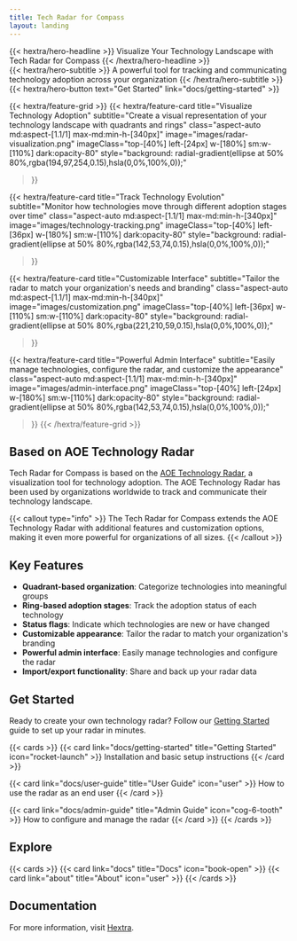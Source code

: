 ```yaml
---
title: Tech Radar for Compass
layout: landing
---
```


<div class="mt-6 mb-12">
{{< hextra/hero-headline >}}
  Visualize Your Technology Landscape with Tech Radar for Compass
{{< /hextra/hero-headline >}}
</div>

<div class="mb-12">
{{< hextra/hero-subtitle >}}
  A powerful tool for tracking and communicating technology adoption across your organization
{{< /hextra/hero-subtitle >}}
</div>

<div class="mb-6">
{{< hextra/hero-button text="Get Started" link="docs/getting-started" >}}
</div>

<div class="mt-6"></div>

{{< hextra/feature-grid >}}
  {{< hextra/feature-card
    title="Visualize Technology Adoption"
    subtitle="Create a visual representation of your technology landscape with quadrants and rings"
    class="aspect-auto md:aspect-[1.1/1] max-md:min-h-[340px]"
    image="images/radar-visualization.png"
    imageClass="top-[40%] left-[24px] w-[180%] sm:w-[110%] dark:opacity-80"
    style="background: radial-gradient(ellipse at 50% 80%,rgba(194,97,254,0.15),hsla(0,0%,100%,0));"
  >}}

  {{< hextra/feature-card
    title="Track Technology Evolution"
    subtitle="Monitor how technologies move through different adoption stages over time"
    class="aspect-auto md:aspect-[1.1/1] max-md:min-h-[340px]"
    image="images/technology-tracking.png"
    imageClass="top-[40%] left-[36px] w-[180%] sm:w-[110%] dark:opacity-80"
    style="background: radial-gradient(ellipse at 50% 80%,rgba(142,53,74,0.15),hsla(0,0%,100%,0));"
  >}}

  {{< hextra/feature-card
    title="Customizable Interface"
    subtitle="Tailor the radar to match your organization's needs and branding"
    class="aspect-auto md:aspect-[1.1/1] max-md:min-h-[340px]"
    image="images/customization.png"
    imageClass="top-[40%] left-[36px] w-[110%] sm:w-[110%] dark:opacity-80"
    style="background: radial-gradient(ellipse at 50% 80%,rgba(221,210,59,0.15),hsla(0,0%,100%,0));"
  >}}

  {{< hextra/feature-card
    title="Powerful Admin Interface"
    subtitle="Easily manage technologies, configure the radar, and customize the appearance"
    class="aspect-auto md:aspect-[1.1/1] max-md:min-h-[340px]"
    image="images/admin-interface.png"
    imageClass="top-[40%] left-[24px] w-[180%] sm:w-[110%] dark:opacity-80"
    style="background: radial-gradient(ellipse at 50% 80%,rgba(142,53,74,0.15),hsla(0,0%,100%,0));"
  >}}
{{< /hextra/feature-grid >}}

## Based on AOE Technology Radar

Tech Radar for Compass is based on the [AOE Technology Radar](https://www.aoe.com/techradar/), a visualization tool for technology adoption. The AOE Technology Radar has been used by organizations worldwide to track and communicate their technology landscape.

{{< callout type="info" >}}
The Tech Radar for Compass extends the AOE Technology Radar with additional features and customization options, making it even more powerful for organizations of all sizes.
{{< /callout >}}

## Key Features

- **Quadrant-based organization**: Categorize technologies into meaningful groups
- **Ring-based adoption stages**: Track the adoption status of each technology
- **Status flags**: Indicate which technologies are new or have changed
- **Customizable appearance**: Tailor the radar to match your organization's branding
- **Powerful admin interface**: Easily manage technologies and configure the radar
- **Import/export functionality**: Share and back up your radar data

## Get Started

Ready to create your own technology radar? Follow our [Getting Started](docs/getting-started/) guide to set up your radar in minutes.

{{< cards >}}
  {{< card link="docs/getting-started" title="Getting Started" icon="rocket-launch" >}}
    Installation and basic setup instructions
  {{< /card >}}
  
  {{< card link="docs/user-guide" title="User Guide" icon="user" >}}
    How to use the radar as an end user
  {{< /card >}}
  
  {{< card link="docs/admin-guide" title="Admin Guide" icon="cog-6-tooth" >}}
    How to configure and manage the radar
  {{< /card >}}
{{< /cards >}}

## Explore

{{< cards >}}
  {{< card link="docs" title="Docs" icon="book-open" >}}
  {{< card link="about" title="About" icon="user" >}}
{{< /cards >}}

## Documentation

For more information, visit [Hextra](https://imfing.github.io/hextra).
